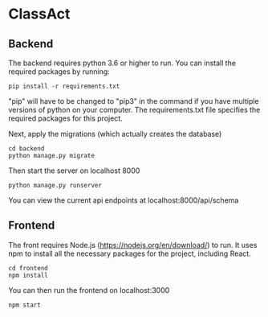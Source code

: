 # ClassAct

## Backend

The backend requires python 3.6 or higher to run. You can install the required packages by running:
```
pip install -r requirements.txt 

```
"pip" will have to be changed to "pip3" in the command if you have multiple versions of python on your computer. The requirements.txt file specifies the required packages for this project.

Next, apply the migrations (which actually creates the database)
```
cd backend  
python manage.py migrate
```
Then start the server on localhost 8000
```
python manage.py runserver
``` 

You can view the current api endpoints at localhost:8000/api/schema

## Frontend

The front requires Node.js (https://nodejs.org/en/download/) to run. It uses npm to install all the necessary packages for the project, including React.
```
cd frontend  
npm install
```
You can then run the frontend on localhost:3000
```
npm start
```
